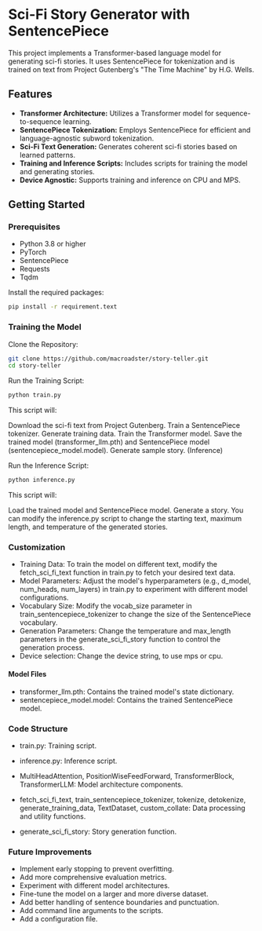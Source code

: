 # Sci-Fi Story Generator with SentencePiece

This project implements a Transformer-based language model for generating sci-fi stories. It uses SentencePiece for tokenization and is trained on text from Project Gutenberg's "The Time Machine" by H.G. Wells.

## Features

* **Transformer Architecture:** Utilizes a Transformer model for sequence-to-sequence learning.
* **SentencePiece Tokenization:** Employs SentencePiece for efficient and language-agnostic subword tokenization.
* **Sci-Fi Text Generation:** Generates coherent sci-fi stories based on learned patterns.
* **Training and Inference Scripts:** Includes scripts for training the model and generating stories.
* **Device Agnostic:** Supports training and inference on CPU and MPS.

## Getting Started

### Prerequisites

* Python 3.8 or higher
* PyTorch
* SentencePiece
* Requests
* Tqdm

Install the required packages:

```bash
pip install -r requirement.text
```

### Training the Model

Clone the Repository:

```bash
git clone https://github.com/macroadster/story-teller.git
cd story-teller
```

Run the Training Script:

```bash
python train.py
```

This script will:

  Download the sci-fi text from Project Gutenberg.
  Train a SentencePiece tokenizer.
  Generate training data.
  Train the Transformer model.
  Save the trained model (transformer_llm.pth) and SentencePiece model (sentencepiece_model.model).
  Generate sample story. (Inference)

Run the Inference Script:

```bash
python inference.py
```

This script will:

  Load the trained model and SentencePiece model.
  Generate a story.
  You can modify the inference.py script to change the starting text, maximum length, and temperature of the generated stories.

### Customization

* Training Data: To train the model on different text, modify the fetch_sci_fi_text function in train.py to fetch your desired text data.
* Model Parameters: Adjust the model's hyperparameters (e.g., d_model, num_heads, num_layers) in train.py to experiment with different model configurations.
* Vocabulary Size: Modify the vocab_size parameter in train_sentencepiece_tokenizer to change the size of the SentencePiece vocabulary.
* Generation Parameters: Change the temperature and max_length parameters in the generate_sci_fi_story function to control the generation process.
* Device selection: Change the device string, to use mps or cpu.

#### Model Files

* transformer_llm.pth: Contains the trained model's state dictionary.
* sentencepiece_model.model: Contains the trained SentencePiece model.

### Code Structure

* train.py: Training script.
* inference.py: Inference script.

* MultiHeadAttention, PositionWiseFeedForward, TransformerBlock, TransformerLLM: Model architecture components.
* fetch_sci_fi_text, train_sentencepiece_tokenizer, tokenize, detokenize, generate_training_data, TextDataset, custom_collate: Data processing and utility functions.
* generate_sci_fi_story: Story generation function.

### Future Improvements

* Implement early stopping to prevent overfitting.
* Add more comprehensive evaluation metrics.
* Experiment with different model architectures.
* Fine-tune the model on a larger and more diverse dataset.
* Add better handling of sentence boundaries and punctuation.
* Add command line arguments to the scripts.
* Add a configuration file.
